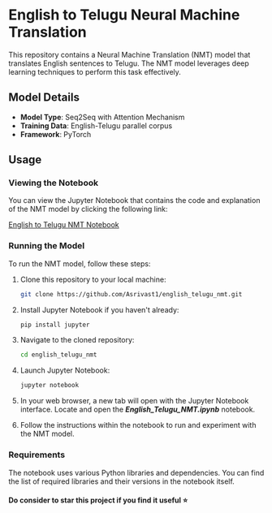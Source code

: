 # English to Telugu Neural Machine Translation

This repository contains a Neural Machine Translation (NMT) model that translates English sentences to Telugu. The NMT model leverages deep learning techniques to perform this task effectively.

## Model Details

- **Model Type**: Seq2Seq with Attention Mechanism
- **Training Data**: English-Telugu parallel corpus
- **Framework**: PyTorch

## Usage

### Viewing the Notebook

You can view the Jupyter Notebook that contains the code and explanation of the NMT model by clicking the following link:

[English to Telugu NMT Notebook](https://github.com/Asrivast1/english_telugu_nmt/blob/main/English_Telugu_NMT.ipynb)

### Running the Model

To run the NMT model, follow these steps:

1. Clone this repository to your local machine:

   ```bash
   git clone https://github.com/Asrivast1/english_telugu_nmt.git

2. Install Jupyter Notebook if you haven't already:

   ```bash
   pip install jupyter

3. Navigate to the cloned repository:

   ```bash
   cd english_telugu_nmt

4. Launch Jupyter Notebook:

   ```bash
   jupyter notebook

5. In your web browser, a new tab will open with the Jupyter Notebook interface. Locate and open the ***English_Telugu_NMT.ipynb*** notebook.

6. Follow the instructions within the notebook to run and experiment with the NMT model.

### Requirements

The notebook uses various Python libraries and dependencies. You can find the list of required libraries and their versions in the notebook itself.

#### Do consider to star this project if you find it useful ⭐
